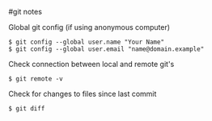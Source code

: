 #git notes

Global git config (if using anonymous computer)
```
$ git config --global user.name "Your Name"
$ git config --global user.email "name@domain.example"
```

Check connection between local and remote git's
```
$ git remote -v
```

Check for changes to files since last commit
```
$ git diff
```
